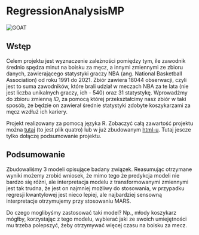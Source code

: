 # RegressionAnalysisMP
![GOAT](goat.jfif "GOAT")
## Wstęp

Celem projektu jest wyznaczenie zależności pomiędzy tym, ile zawodnik średnio spędza minut na boisku za męcz, a innymi zmiennymi ze zbioru danych, zawierającego statystyki graczy NBA (ang. National Basketball Association) od roku 1991 do 2021. Zbiór zawiera 18044 obserwacji, czyli jest to suma zawodników, które brali udział w meczach NBA za te lata (nie jest liczba unikalnych graczy, ich - 540) oraz 31 statystykę. Wprowadźmy do zbioru zmienną *ID*, za pomocą której przekształcimy nasz zbiór w taki sposób, że będzie on zawierał średnie statystyki zdobyte koszykarzami za męcz wzdłuż ich kariery.

Projekt realizowany za pomocą języka R. Zobaczyć całą zawartość projektu można [tutaj](projekt.qmd) (to jest plik quatro) lub w już zbudowanym [html-u](projekt.html).
Tutaj jescze tylko dołączę podsumowanie projektu.

## Podsumowanie

Zbudowaliśmy 3 modeli opisujące badany związek. Reasumując otrzymane wyniki możemy zrobić wniosek, że mimo tego że predykcja modeli nie bardzo się różni, ale interpretacja modelu z transformowanymi zmiennymi jest tak trudna, że jest on najmniej możliwy do stosowania, w przypadku regresji kwantylowej jest nieco lepiej, ale najbardziej sensowną interpretacje otrzymujemy przy stosowaniu MARS.

Do czego moglibyśmy zastosować taki model? Np., młody koszykarz mógłby, korzystając z tego modelu, wybierać jaki ze swoich umiejętności mu trzeba polepszyć, żeby otrzymywać więcej czasu na boisku za mecz.
